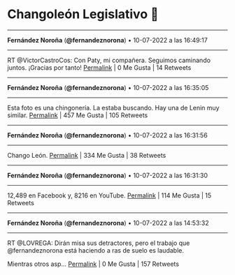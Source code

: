 # Changoleón Legislativo 🙈
*****
**Fernández Noroña** (**@fernandeznorona**) • 10-07-2022 a las 16:49:17
*****
RT @VictorCastroCos: Con Paty, mi compañera. Seguimos caminando juntos. ¡Gracias por tanto!
[Permalink](https://twitter.com/fernandeznorona/status/1546295530875133958) | 0 Me Gusta | 14 Retweets
*****
**Fernández Noroña** (**@fernandeznorona**) • 10-07-2022 a las 16:35:05
*****
Esta foto es una chingonería. La estaba buscando. Hay una de Lenin muy similar.
[Permalink](https://twitter.com/fernandeznorona/status/1546291953226113024) | 457 Me Gusta | 105 Retweets
*****
**Fernández Noroña** (**@fernandeznorona**) • 10-07-2022 a las 16:31:56
*****
Chango León.
[Permalink](https://twitter.com/fernandeznorona/status/1546291163774291976) | 334 Me Gusta | 38 Retweets
*****
**Fernández Noroña** (**@fernandeznorona**) • 10-07-2022 a las 16:31:30
*****
12,489 en Facebook y, 8216 en YouTube.
[Permalink](https://twitter.com/fernandeznorona/status/1546291052314853376) | 114 Me Gusta | 15 Retweets
*****
**Fernández Noroña** (**@fernandeznorona**) • 10-07-2022 a las 14:53:32
*****
RT @LOVREGA: Dirán misa sus detractores, pero el trabajo que @fernandeznorona está haciendo a ras de suelo es laudable.


Mientras otros asp…
[Permalink](https://twitter.com/fernandeznorona/status/1546266398598504449) | 0 Me Gusta | 157 Retweets